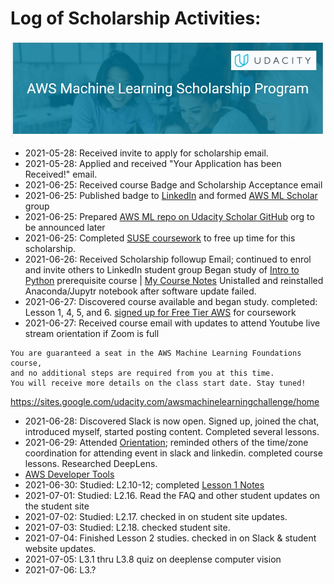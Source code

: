 # Log of Scholarship Activities:
![AWS-ML-acceptance-email-header](https://github.com/EO4wellness/leary-leerie/blob/master/AI-ML-topics/AWS%20Scholarship/Images/2021-06-27_wecome-to-course-email-header.jpg)

* 2021-05-28: Received invite to apply for scholarship email. 
* 2021-05-28: Applied and received "Your Application has been Received!" email.
* 2021-06-25: Received course Badge and Scholarship Acceptance email 
* 2021-06-25: Published badge to [LinkedIn](https://www.linkedin.com/posts/eo4wellness_udacityawsscholars-poweredbyaws-activity-6814247109550764032-SF7U) and formed [AWS ML Scholar](https://www.linkedin.com/groups/12545753/) group
* 2021-06-25: Prepared [AWS ML repo on Udacity Scholar GitHub](https://github.com/UdacityScholars/AWS-ML-Scholars) org to be announced later
* 2021-06-25: Completed [SUSE coursework](https://github.com/EO4wellness/leary-leerie/tree/master/SUSE%20Scholarship) to free up time for this scholarship.  
* 2021-06-26: Received Scholarship followup Email; 
   continued to enrol and invite others to LinkedIn student group 
   Began study of [Intro to Python](https://www.udacity.com/course/introduction-to-python--ud1110) prerequisite course | [My Course Notes](https://github.com/EO4wellness/leary-leerie/tree/master/Intro-to-Python)
   Unistalled and reinstalled Anaconda/Jupytr notebook 
   after software update failed. 
* 2021-06-27: Discovered course available and began study. 
   completed: Lesson 1, 4, 5, and 6. 
   [signed up for Free Tier AWS](https://github.com/EO4wellness/leary-leerie/blob/master/AI-ML-topics/AWS%20Scholarship/Images/Screenshot_20210627-022025_Chrome.jpg) for coursework
* 2021-06-27: Received course email with updates to attend Youtube live stream 
   orientation if Zoom is full 
```
You are guaranteed a seat in the AWS Machine Learning Foundations course, 
and no additional steps are required from you at this time. 
You will receive more details on the class start date. Stay tuned!
```
https://sites.google.com/udacity.com/awsmachinelearningchallenge/home 
* 2021-06-28: Discovered Slack is now open.  Signed up, joined the chat, introduced myself, started posting content. Completed several lessons.
* 2021-06-29: Attended [Orientation](https://github.com/EO4wellness/leary-leerie/blob/master/AI-ML-topics/AWS%20Scholarship/Orientation-notes.md); reminded others of the time/zone coordination for attending event in slack and linkedin. completed course lessons. Researched DeepLens.
* [AWS Developer Tools](https://aws.amazon.com/getting-started/fundamentals-overview/?e=gs2020&p=gsrc)
* 2021-06-30: Studied: L2.10-12; completed [Lesson 1 Notes](https://github.com/EO4wellness/leary-leerie/blob/master/AI-ML-topics/AWS%20Scholarship/lesson1.md)
* 2021-07-01: Studied: L2.16. Read the FAQ and other student updates on the student site 
* 2021-07-02: Studied: L2.17. checked in on student site updates. 
* 2021-07-03: Studied: L2.18. checked student site. 
* 2021-07-04: Finished Lesson 2 studies.  checked in on Slack & student website updates. 
* 2021-07-05: L3.1 thru L3.8 quiz on deeplense computer vision 
* 2021-07-06: L3.?
